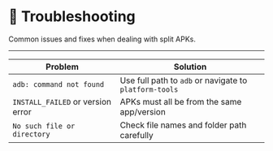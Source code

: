 <!-- Common issues and solutions related to APK extraction and installation -->

# 🧯 Troubleshooting

Common issues and fixes when dealing with split APKs.

---

| Problem                            | Solution |
|------------------------------------|----------|
| `adb: command not found`           | Use full path to `adb` or navigate to `platform-tools` |
| `INSTALL_FAILED` or version error  | APKs must all be from the same app/version |
| `No such file or directory`        | Check file names and folder path carefully |
